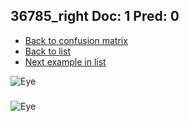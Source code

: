 ## 36785_right Doc: 1 Pred: 0
- [Back to confusion matrix](https://github.com/juliandewit/kaggle_retinopathy/blob/master/matrix.md)
- [Back to list](https://github.com/juliandewit/kaggle_retinopathy/blob/master/lists/10/list.md)
- [Next example in list](https://github.com/juliandewit/kaggle_retinopathy/blob/master/lists/10/36/36808_left.md)

![Eye](https://retinopaty.blob.core.windows.net/size1024/36785_right_1.jpeg)

### 

![Eye]()
